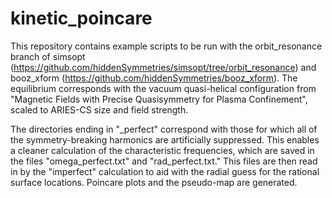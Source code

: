 # kinetic_poincare

This repository contains example scripts to be run with the orbit_resonance branch of simsopt (https://github.com/hiddenSymmetries/simsopt/tree/orbit_resonance) and booz_xform (https://github.com/hiddenSymmetries/booz_xform). The equilibrium corresponds with the vacuum quasi-helical configuration from "Magnetic Fields with Precise Quasisymmetry for Plasma Confinement", scaled to ARIES-CS size and field strength. 

The directories ending in "_perfect" correspond with those for which all of the symmetry-breaking harmonics are artificially suppressed. This enables a cleaner calculation of the characteristic frequencies, which are saved in the files "omega_perfect.txt" and "rad_perfect.txt." This files are then read in by the "imperfect" calculation to aid with the radial guess for the rational surface locations. Poincare plots and the pseudo-map are generated. 
